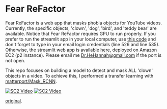 # Fear ReFactor
Fear ReFactor is a web app that masks phobia objects for YouTube videos. Currently, the specific objects, 'clown', 'dog', 'bird', and 'teddy bear' are available.
Notice that Fear ReFactor requires GPU to run properly. If you prefer to run the streamlit app in your local computer, use [this code](https://github.com/HannahhoHe/Fear-ReFactor-Mask-R-CNN-Transfer-Learning/blob/master/FearReFactor_streamlit_pub.py) and don't forget to type in your email login credentials (line 526 and line 535). Otherwise, the streamlit web app is available [here](https://52.34.156.240:8501), deployed on Amazon EC2 (p2 instance). Please email me Dr.HeHannah@gmail.com if the port is not open.   

This repo focuses on building a model to detect and mask ALL 'clown' objects in a video. To achieve this, I performed a transfer learning with [matterport/Mask_RCNN](https://github.com/matterport/Mask_RCNN).  



[![SC2 Video](https://img.youtube.com/vi/--b-9HrKK6w/0.jpg)](https://gifs.com/gif/wVBjYw)
[![SC2 Video](doc/SC2_youtube.gif)](https://www.youtube.com/watch?v=--b-9HrKK6w)

[original](https://www.youtube.com/watch?v=GGOMD2DlJUY&t=107s).

